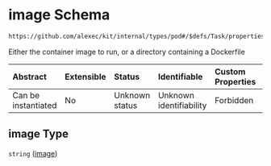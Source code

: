 # image Schema

```txt
https://github.com/alexec/kit/internal/types/pod#/$defs/Task/properties/image
```

Either the container image to run, or a directory containing a Dockerfile

| Abstract            | Extensible | Status         | Identifiable            | Custom Properties | Additional Properties | Access Restrictions | Defined In                                                            |
| :------------------ | :--------- | :------------- | :---------------------- | :---------------- | :-------------------- | :------------------ | :-------------------------------------------------------------------- |
| Can be instantiated | No         | Unknown status | Unknown identifiability | Forbidden         | Allowed               | none                | [pod.schema.json\*](../../out/pod.schema.json "open original schema") |

## image Type

`string` ([image](pod-defs-task-properties-image.md))
